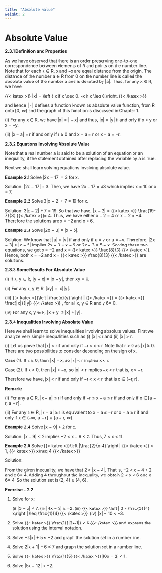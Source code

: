 ```yaml
---
title: "Absolute value"
weight: 2
---
```


# Absolute Value

**2.3.1 Definition and Properties**

As we have observed that there is an order preserving one-to-one correspondence between elements
of R and points on the number line. Note that for each x ∈ R, x and −x are equal distance from the
origin. The distance of the number a ∈ R from 0 on the number line is called the absolute value of
the number a and is denoted by |a|. Thus, for any x ∈ R, we have

{{< katex >}} |x| = \left \{ x if x \geq 0, -x if x \leq 0.\right. {{< /katex >}}

and hence | · | defines a function known as absolute value function, from R onto [0, ∞) and the graph
of this function is discussed in Chapter 1.

(i) For any x ∈ R, we have |x| = | − x| and thus, |x| = |y| if and only if x = y or
x = −y.

(ii) |x − a| = r if and only if r ≥ 0 and x − a = r or x − a = −r.

**2.3.2 Equations Involving Absolute Value**

Note that a real number a is said to be a solution of an equation or an inequality, if the statement
obtained after replacing the variable by a is true.

Next we shall learn solving equations involving absolute value.

**Example 2.1** Solve |2x − 17| = 3 for x.

Solution:
|2x − 17| = 3. Then, we have 2x − 17 = ±3 which implies x = 10 or x = 7.

**Example 2.2** Solve 3|x − 2| + 7 = 19 for x.

Solution:
3|x − 2| + 7 = 19. So that we have, |x − 2| = {{< katex >}} \frac{19-7}{3} {{< /katex >}}= 4.
Thus, we have either x − 2 = 4 or x − 2 = −4.
Therefore the solutions are x = −2 and x = 6.

**Example 2.3** Solve |2x − 3| = |x − 5|.

Solution:
We know that |u| = |v| if and only if u = v or u = −v.
Therefore, |2x − 3| = |x − 5| implies 2x − 3 = x − 5 or 2x − 3 = 5 − x.
Solving these two equations, we get x = −2 and x = {{< katex >}} \frac{8}{3} {{< /katex >}}.
Hence, both x = −2 and x = {{< katex >}} \frac{8}{3} {{< /katex >}}
are solutions.

**2.3.3 Some Results For Absolute Value**

(i) If x, y ∈ R, |y + x| = |x − y|, then xy = 0.

(ii) For any x, y ∈ R, |xy| = |x||y|.

(iii) {{< katex >}}\left |\frac{x}{y} \right | {{< /katex >}} = {{< katex >}} \frac{|x|}{|y|} {{< /katex >}}
, for all x, y ∈ R and y 6= 0.

(iv) For any x, y ∈ R, |x + y| ≤ |x| + |y|.

**2.3.4 Inequalities Involving Absolute Value**

Here we shall learn to solve inequalities involving absolute values. First we analyze very simple
inequalities such as (i) |x| < r and (ii) |x| > r.

(i) Let us prove that |x| < r if and only if −r < x < r. Note that r > 0 as |x| ≥ 0.
There are two possibilities to consider depending on the sign of x.

Case (1). If x ≥ 0, then |x| = x, so |x| < r implies x < r.

Case (2). If x < 0, then |x| = −x, so |x| < r implies −x < r that is, x > −r.

Therefore we have, |x| < r if and only if −r < x < r, that is x ∈ (−r, r).

**Remark:**

(i) For any a ∈ R, |x − a| ≤ r if and only if −r ≤ x − a ≤ r if and only if x ∈ [a − r, a + r].

(ii) For any a ∈ R, |x − a| ≥ r is equivalent to x − a ≤ −r or x − a ≥ r if and only if
x ∈ (−∞, a − r] ∪ [a + r, ∞).

**Example 2.4** Solve |x − 9| < 2 for x.

Solution:
|x − 9| < 2 implies −2 < x − 9 < 2. Thus, 7 < x < 11.

**Example 2.5**
Solve
{{< katex >}}\left |\frac{2}{x-4} \right | {{< /katex >}} > 1, {{< katex >}} x\neq 4 {{< /katex >}}

Solution:

From the given inequality, we have that 2 > |x − 4|.
That is, −2 < x − 4 < 2 and x 6= 4.
Adding 4 throughout the inequality, we obtain 2 < x < 6 and x 6= 4.
So the solution set is (2, 4) ∪ (4, 6).

**Exercise - 2.2**

1. Solve for x:

   (i) |3 − x| < 7.
   (ii) |4x − 5| ≥ −2.
   (iii) {{< katex >}} \left | 3 - \frac{3}{4} x\right | \leq \frac{1}{4} {{< /katex >}}.
   (iv) |x| − 10 < −3.

2. Solve {{< katex >}} \frac{1}{|2x-1|} < 6 {{< /katex >}} and express the solution using the interval notation.

3. Solve −3|x| + 5 ≤ −2 and graph the solution set in a number line.

4. Solve 2|x + 1| − 6 ≤ 7 and graph the solution set in a number line.

5. Solve {{< katex >}} \frac{1}{5} {{< /katex >}}|10x − 2| < 1.

6. Solve |5x − 12| < −2.

